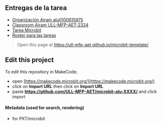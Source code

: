 ## Entregas de la tarea

* [Organización Airam alu0100615975](https://github.com/ull-mfp-aet-2324-alu0100615975)
* [Classroom Airam ULL-MFP-AET-2324](https://classroom.github.com/classrooms/149101458-ull-mfp-aet-2324-alu0100615975)
* [Tarea Microbit](https://classroom.github.com/classrooms/149101458-ull-mfp-aet-2324-alu0100615975/assignments/pr-ctica-microbit-1)
* [Roster para las tareas](https://classroom.github.com/classrooms/149101458-ull-mfp-aet-2324-alu0100615975/roster)


> Open this page at <https://ull-mfp-aet.github.io/microbit-template/>

## Edit this project

To edit this repository in MakeCode.

* open [https://makecode.microbit.org/](https://makecode.microbit.org/)
* click on **Import URL** then click on **Import URL**
* paste **https://github.com/ULL-MFP-AET/microbit-alu-XXXX/** and click import

#### Metadata (used for search, rendering)

* for PXT/microbit


<script src="https://makecode.com/gh-pages-embed.js">
</script>
<script>makeCodeRender("{{ site.makecode.home_url }}", "{{ site.github.owner_name }}/{{ site.github.repository_name }}");
</script>
